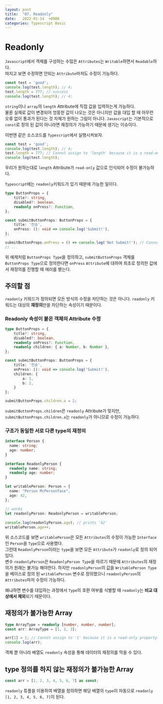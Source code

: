```yaml
---
layout: post
title:  "07. Readonly"
date:   2022-01-14  +0900
categories: Typescript Basic
---
```

# Readonly
```Javascript```에서 객체를 구성하는 수많은 ```Attributes```는 ```Writable```하면서 ```Readable```하다.  
따지고 보면 수정하면 안되는 ```Attribute```마저도 수정이 가능하다.
```javascript
const test = 'good';
console.log(test.length); // 4;
test.length = 777; // success
console.log(test.length); // 4;
```
```string```이나 ```array```의 ```length``` Attribute에 직접 값을 입력하는게 가능하다.  
물론 실제로 값이 변경되어 엉뚱한 값이 나오는 것은 아니지만 값을 대입 할 때 아무런 오류 없이 통과가 된다는 것 자체가 원하는 그림이 아니다. ```Javascript```는 기본적으로 ```const```로 정의 된 값이 아니라면 재정의가 가능하기 때문에 생기는 이슈이다.

이번엔 같은 소스코드를 ```Typescript```에서 실행시켜보자.
```typescript
const test = 'good';
console.log(test.length); // 4;
test.length = 777; // Cannot assign to 'length' because it is a read-only Attribute.(2540)
console.log(test.length);
```
우리가 원하는대로 ```length``` Attribute가 ```read-only``` 값으로 인식되어 수정이 불가능하다.

```Typescript```에는 ```readonly```키워드가 있기 때문에 가능한 일이다.
```typescript
type ButtonProps = {
    title?: string,
    disabled?: boolean,
    readonly onPress?: Function,
};

const submitButtonProps: ButtonProps = {
    title: '전송',
    onPress: (): void => console.log('Submit!'),
};

submitButtonProps.onPress = () => console.log('Not Submit!'); // Cannot assign to 'onPress' because it is a read-only Attribute.(2540)
// ...
```
위 예제처럼 ```ButtonProps Type```을 정의하고, ```submitButtonProps``` 객체를 ```ButtonProps Type```으로 정의한다면 ```onPress``` ```Attribute```에 대하여 최초로 정의한 값에서 재정의를 진행할 때 에러를 뱉는다.
## 주의할 점
```readonly``` 키워드가 정의되면 모든 방식의 수정을 차단하는 것은 아니다. ```readonly``` 키워드는 대상의 **재정의**만을 차단하는 속성이기 때문이다.
### Readonly 속성이 붙은 객체의 Attribute 수정
```typescript
type ButtonProps = {
    title?: string,
    disabled?: boolean,
    readonly onPress?: Function,
    readonly children: { a: Number, b: Number },
};

const submitButtonProps: ButtonProps = {
    title: '전송',
    onPress: (): void => console.log('Submit!'),
    children: {
        a: 1,
        b: 2,
    }
};

submitButtonProps.children.a = 2;
```
```submitButtonProps.children```은 ```readonly``` Attribute가 맞지만, ```submitButtonProps.children.a```는 ```readonly```가 아니므로 수정이 가능하다.  
### 구조가 동일한 서로 다른 type의 재정의
```typescript
interface Person {
  name: string;
  age: number;
}
 
interface ReadonlyPerson {
  readonly name: string;
  readonly age: number;
}
 
let writablePerson: Person = {
  name: "Person McPersonface",
  age: 42,
};
 
// works
let readonlyPerson: ReadonlyPerson = writablePerson;
 
console.log(readonlyPerson.age); // prints '42'
writablePerson.age++;
```
위 소스코드를 보면 ```writablePerson```은 모든 ```Attributes```의 수정이 가능한 ```Interface```인 ```Person```을 ```Type```으로 사용했다.  
그런데 ```ReadonlyPerson```이라는 ```type```을 보면 모든 ```Attribute```가 ```readonly```로 정의 되어있다.  
변수 ```readonlyPerson```은 ```ReadonlyPerson Type```을 따르기 때문에 ```Attributes```의 재정의가 원래는 불가능 해야한다. 하지만 ```readonlyPerson```의 값을 ```WritablePerson Type```을 베이스로 정의 된 ```writablePerson``` 변수로 정의했으니 ```readonlyPerson```의 ```Attributes```마저 수정이 가능하다.

왜냐하면 변수를 대입하는 과정에서 ```Type```의 호환 여부를 식별할 때 ```readonly```는 **비교 대상에서 제외**되기 때문이다.
## 재정의가 불가능한 Array
```typescript
type ArrayType = readonly [number, number, number];
const arr: ArrayType = [1, 2, 3];

arr[1] = 1; // Cannot assign to '1' because it is a read-only property.
console.log(arr);
```
객체 뿐 아니라 배열도 ```readonly``` 속성을 통해 데이터의 재정의를 막을 수 있다.
## type 정의를 하지 않는 재정의가 불가능한 Array
```typescript
const arr = [1, 2, 3, 4, 5, 6, 7] as const;
```
```readonly``` 튜플을 이용하여 배열을 정의하면 해당 배열의 ```type```이 자동으로 ```readonly [1, 2, 3, 4, 5, 6, 7]```이 된다.